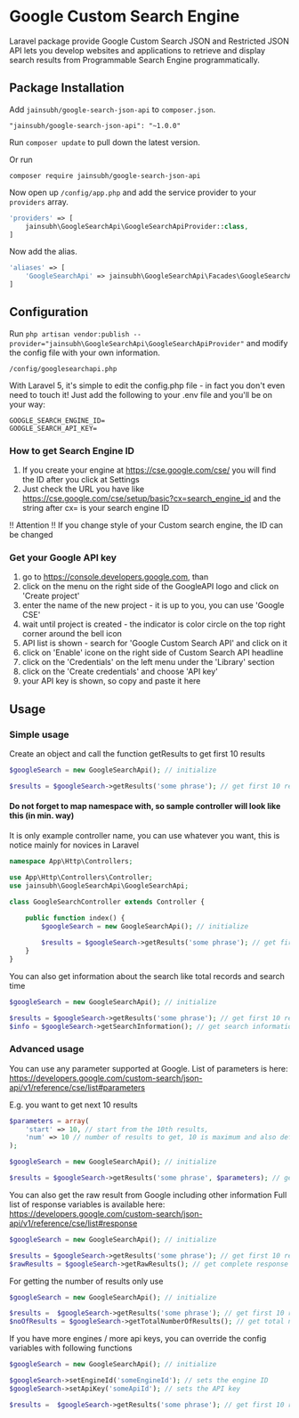 # Google Custom Search Engine
Laravel package provide Google Custom Search JSON and Restricted JSON API lets you develop websites and applications to retrieve and display search results from Programmable Search Engine programmatically.

## Package Installation

Add `jainsubh/google-search-json-api` to `composer.json`.
```
"jainsubh/google-search-json-api": "~1.0.0"
```

Run `composer update` to pull down the latest version.

Or run
```
composer require jainsubh/google-search-json-api
```

Now open up `/config/app.php` and add the service provider to your `providers` array.
```php
'providers' => [
    jainsubh\GoogleSearchApi\GoogleSearchApiProvider::class,
]
```

Now add the alias.
```php
'aliases' => [
    'GoogleSearchApi' => jainsubh\GoogleSearchApi\Facades\GoogleSearchApi::class,
]
```

## Configuration 

Run `php artisan vendor:publish --provider="jainsubh\GoogleSearchApi\GoogleSearchApiProvider"` and modify the config file with your own information.
```
/config/googlesearchapi.php
```
With Laravel 5, it's simple to edit the config.php file - in fact you don't even need to touch it! Just add the following to your .env file and you'll be on your way:
```
GOOGLE_SEARCH_ENGINE_ID=
GOOGLE_SEARCH_API_KEY=
```

### How to get Search Engine ID
1. If you create your engine at https://cse.google.com/cse/ you will find the ID after you click at Settings
2. Just check the URL you have like https://cse.google.com/cse/setup/basic?cx=search_engine_id and the string after cx= is your search engine ID
     
!! Attention !! If you change style of your Custom search engine, the ID can be changed

### Get your Google API key
1. go to https://console.developers.google.com, than
2. click on the menu on the right side of the GoogleAPI logo and click on 'Create project'
3. enter the name of the new project - it is up to you, you can use 'Google CSE'
4. wait until project is created - the indicator is color circle on the top right corner around the bell icon
5. API list is shown - search for 'Google Custom Search API' and click on it
6. click on 'Enable' icone on the right side of Custom Search API headline
7. click on the 'Credentials' on the left menu under the 'Library' section
8. click on the 'Create credentials' and choose 'API key'
9. your API key is shown, so copy and paste it here

## Usage

### Simple usage
Create an object and call the function getResults to get first 10 results
```php
$googleSearch = new GoogleSearchApi(); // initialize

$results = $googleSearch->getResults('some phrase'); // get first 10 results for query 'some phrase' 
```

#### Do not forget to map namespace with, so sample controller will look like this (in min. way)
It is only example controller name, you can use whatever you want, this is notice mainly for novices in Laravel
```php
namespace App\Http\Controllers;

use App\Http\Controllers\Controller;
use jainsubh\GoogleSearchApi\GoogleSearchApi;

class GoogleSearchController extends Controller {
    
    public function index() {
        $googleSearch = new GoogleSearchApi(); // initialize

        $results = $googleSearch->getResults('some phrase'); // get first 10 results for query 'some phrase'// 
    }
}
```

You can also get information about the search like total records and search time
```php
$googleSearch = new GoogleSearchApi(); // initialize

$results = $googleSearch->getResults('some phrase'); // get first 10 results for query 'some phrase' 
$info = $googleSearch->getSearchInformation(); // get search information
```

### Advanced usage
You can use any parameter supported at Google. List of parameters is here:
https://developers.google.com/custom-search/json-api/v1/reference/cse/list#parameters

E.g. you want to get next 10 results
```php
$parameters = array(
    'start' => 10, // start from the 10th results,
    'num' => 10 // number of results to get, 10 is maximum and also default value
);

$googleSearch = new GoogleSearchApi(); // initialize

$results = $googleSearch->getResults('some phrase', $parameters); // get second 10 results for query 'some phrase'
```

You can also get the raw result from Google including other information
Full list of response variables is available here:
https://developers.google.com/custom-search/json-api/v1/reference/cse/list#response
```php
$googleSearch = new GoogleSearchApi(); // initialize

$results = $googleSearch->getResults('some phrase'); // get first 10 results for query 'some phrase'
$rawResults = $googleSearch->getRawResults(); // get complete response from Google
```

For getting the number of results only use
```php
$googleSearch = new GoogleSearchApi(); // initialize

$results =  $googleSearch->getResults('some phrase'); // get first 10 results for query 'some phrase'
$noOfResults = $googleSearch->getTotalNumberOfResults(); // get total number of results (it can be less than 10)
```

If you have more engines / more api keys, you can override the config variables with following functions

```php
$googleSearch = new GoogleSearchApi(); // initialize

$googleSearch->setEngineId('someEngineId'); // sets the engine ID
$googleSearch->setApiKey('someApiId'); // sets the API key

$results =  $googleSearch->getResults('some phrase'); // get first 10 results for query 'some phrase'
```
